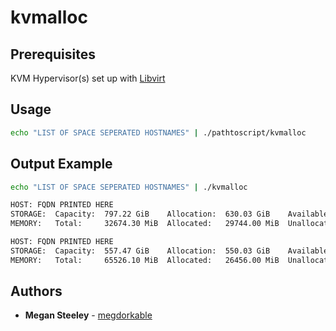 # kvmalloc

## Prerequisites

KVM Hypervisor(s) set up with [Libvirt](https://libvirt.org)

## Usage

```bash
echo "LIST OF SPACE SEPERATED HOSTNAMES" | ./pathtoscript/kvmalloc
```

## Output Example

```bash
echo "LIST OF SPACE SEPERATED HOSTNAMES" | ./kvmalloc

HOST: FQDN PRINTED HERE
STORAGE:  Capacity:  797.22 GiB    Allocation:  630.03 GiB    Available:    167.18 GiB
MEMORY:   Total:     32674.30 MiB  Allocated:   29744.00 MiB  Unallocated:  2930.30 MiB

HOST: FQDN PRINTED HERE
STORAGE:  Capacity:  557.47 GiB    Allocation:  550.03 GiB    Available:    7.44 GiB
MEMORY:   Total:     65526.10 MiB  Allocated:   26456.00 MiB  Unallocated:  39070.10 MiB
```

## Authors

* **Megan Steeley** - [megdorkable](https://github.com/megdorkable)
